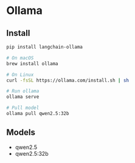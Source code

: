 # Ollama

## Install


```bash
pip install langchain-ollama
```

```bash
# On macOS
brew install ollama
```

```bash
# On Linux
curl -fsSL https://ollama.com/install.sh | sh
```

```bash
# Run ollama
ollama serve
```

```bash
# Pull model
ollama pull qwen2.5:32b
```

## Models

- qwen2.5
- qwen2.5:32b
